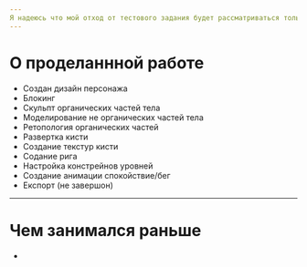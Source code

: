 ```yaml
---
Я надеюсь что мой отход от тестового задания будет рассматриваться только как попытка более глубоко уйти в дизайн/скульпт/хардСурфейс/риг/анимацию
---
```

# О проделаннной работе
* Создан дизайн персонажа
* Блокинг
* Скульпт органических частей тела
* Моделирование не органических частей тела
* Ретопология органических частей
* Развертка кисти
* Создание текстур кисти
* Содание рига
* Настройка констрейнов уровней
* Создание анимации спокойствие/бег
* Експорт (не завершон)
---
# Чем занимался раньше
* 
